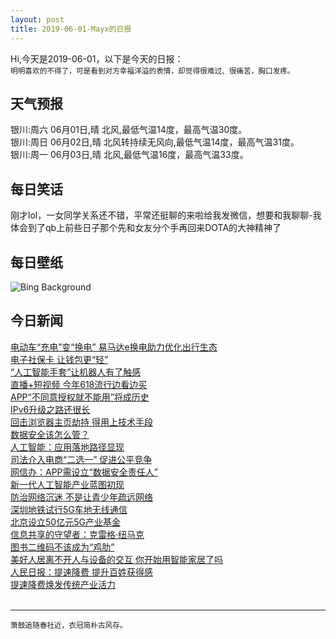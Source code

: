 ```yaml
---
layout: post
title: 2019-06-01-Mayx的日报
---
```


Hi,今天是2019-06-01，以下是今天的日报：<br><small>
明明喜欢的不得了，可是看到对方幸福洋溢的表情，却觉得很难过、很痛苦，胸口发疼。</small><!--more-->
## 天气预报
银川:周六 06月01日,晴 北风,最低气温14度，最高气温30度。<br>银川:周日 06月02日,晴 北风转持续无风向,最低气温14度，最高气温31度。<br>银川:周一 06月03日,晴 北风,最低气温16度，最高气温33度。
## 每日笑话
刚才lol，一女同学关系还不错，平常还挺聊的来啦给我发微信，想要和我聊聊-我体会到了qb上前些日子那个先和女友分个手再回来DOTA的大神精神了
## 每日壁纸
![Bing Background](https://cn.bing.com/th?id=OHR.ZumwaltPrairie_EN-US4220977516_1920x1080.jpg&rf=LaDigue_1920x1080.jpg&pid=hp "Prairie mounds at Oregon’s Zumwalt Prairie (© Michael Durham/Minden Pictures)")
## 今日新闻

[电动车“充电”变“换电” 易马达e换电助力优化出行生态](http://it.people.com.cn/n1/2019/0531/c1009-31113208.html)   
[电子社保卡 让钱包更“轻”](http://it.people.com.cn/n1/2019/0531/c1009-31112447.html)   
[“人工智能手套”让机器人有了触感](http://it.people.com.cn/n1/2019/0531/c1009-31112466.html)   
[直播+短视频 今年618流行边看边买](http://it.people.com.cn/n1/2019/0531/c1009-31112556.html)   
[APP“不同意授权就不能用”将成历史](http://it.people.com.cn/n1/2019/0531/c1009-31112531.html)   
[IPv6升级之路还很长](http://it.people.com.cn/n1/2019/0531/c1009-31112518.html)   
[回击浏览器主页劫持 得用上技术手段](http://it.people.com.cn/n1/2019/0531/c1009-31112508.html)   
[数据安全该怎么管？](http://it.people.com.cn/n1/2019/0531/c1009-31112507.html)   
[人工智能：应用落地路径显现](http://it.people.com.cn/n1/2019/0531/c1009-31112493.html)   
[司法介入电商“二选一” 促进公平竞争](http://it.people.com.cn/n1/2019/0531/c1009-31112491.html)   
[网信办：APP需设立“数据安全责任人”](http://it.people.com.cn/n1/2019/0531/c1009-31112471.html)   
[新一代人工智能产业蓝图初现](http://it.people.com.cn/n1/2019/0531/c1009-31112455.html)   
[防治网络沉迷 不是让青少年疏远网络](http://it.people.com.cn/n1/2019/0531/c1009-31112465.html)   
[深圳地铁试行5G车地无线通信](http://it.people.com.cn/n1/2019/0531/c1009-31112459.html)   
[北京设立50亿元5G产业基金](http://it.people.com.cn/n1/2019/0531/c1009-31112458.html)   
[信息共享的守望者：克雷格·纽马克](http://it.people.com.cn/n1/2019/0531/c1009-31112446.html)   
[图书二维码不该成为“鸡肋”](http://it.people.com.cn/n1/2019/0531/c1009-31112445.html)   
[美好人居离不开人与设备的交互 你开始用智能家居了吗](http://it.people.com.cn/n1/2019/0531/c1009-31112444.html)   
[人民日报：提速降费 提升百姓获得感](http://it.people.com.cn/n1/2019/0531/c1009-31112442.html)   
[提速降费焕发传统产业活力](http://it.people.com.cn/n1/2019/0531/c1009-31112438.html)   
<br />

***

<small>箫鼓追随春社近，衣冠简朴古风存。</small>
